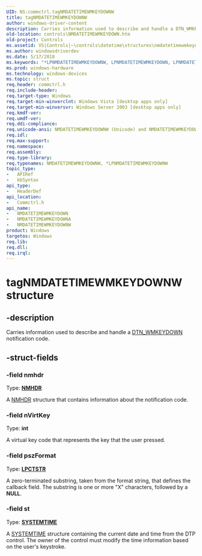 ```yaml
---
UID: NS:commctrl.tagNMDATETIMEWMKEYDOWNW
title: tagNMDATETIMEWMKEYDOWNW
author: windows-driver-content
description: Carries information used to describe and handle a DTN_WMKEYDOWN notification code.
old-location: controls\NMDATETIMEWMKEYDOWN.htm
old-project: Controls
ms.assetid: VS|Controls|~\controls\datetime\structures\nmdatetimewmkeydown.htm
ms.author: windowsdriverdev
ms.date: 5/17/2018
ms.keywords: "*LPNMDATETIMEWMKEYDOWNW, LPNMDATETIMEWMKEYDOWN, LPNMDATETIMEWMKEYDOWN structure pointer [Windows Controls], NMDATETIMEWMKEYDOWN, NMDATETIMEWMKEYDOWN structure [Windows Controls], NMDATETIMEWMKEYDOWNA, NMDATETIMEWMKEYDOWNW, _win32_NMDATETIMEWMKEYDOWN, _win32_NMDATETIMEWMKEYDOWN_cpp, commctrl/LPNMDATETIMEWMKEYDOWN, commctrl/NMDATETIMEWMKEYDOWN, commctrl/NMDATETIMEWMKEYDOWNA, commctrl/NMDATETIMEWMKEYDOWNW, controls.NMDATETIMEWMKEYDOWN, controls._win32_NMDATETIMEWMKEYDOWN, tagNMDATETIMEWMKEYDOWNW"
ms.prod: windows-hardware
ms.technology: windows-devices
ms.topic: struct
req.header: commctrl.h
req.include-header: 
req.target-type: Windows
req.target-min-winverclnt: Windows Vista [desktop apps only]
req.target-min-winversvr: Windows Server 2003 [desktop apps only]
req.kmdf-ver: 
req.umdf-ver: 
req.ddi-compliance: 
req.unicode-ansi: NMDATETIMEWMKEYDOWNW (Unicode) and NMDATETIMEWMKEYDOWNA (ANSI)
req.idl: 
req.max-support: 
req.namespace: 
req.assembly: 
req.type-library: 
req.typenames: NMDATETIMEWMKEYDOWNW, *LPNMDATETIMEWMKEYDOWNW
topic_type:
-	APIRef
-	kbSyntax
api_type:
-	HeaderDef
api_location:
-	Commctrl.h
api_name:
-	NMDATETIMEWMKEYDOWN
-	NMDATETIMEWMKEYDOWNA
-	NMDATETIMEWMKEYDOWNW
product: Windows
targetos: Windows
req.lib: 
req.dll: 
req.irql: 
---
```


# tagNMDATETIMEWMKEYDOWNW structure


## -description


Carries information used to describe and handle a <a href="https://msdn.microsoft.com/e67e222d-28a1-4d30-ae64-8ec9a62fa321">DTN_WMKEYDOWN</a> notification code. 


## -struct-fields




### -field nmhdr

Type: <b><a href="https://msdn.microsoft.com/0c8b116b-82ad-495a-b19d-8c172e0b2608">NMHDR</a></b>

A <a href="https://msdn.microsoft.com/0c8b116b-82ad-495a-b19d-8c172e0b2608">NMHDR</a> structure that contains information about the notification code. 


### -field nVirtKey

Type: <b>int</b>

A virtual key code that represents the key that the user pressed. 


### -field pszFormat

Type: <b><a href="https://msdn.microsoft.com/4553cafc-450e-4493-a4d4-cb6e2f274d46">LPCTSTR</a></b>

A zero-terminated substring, taken from the format string, that defines the callback field. The substring is one or more "X" characters, followed by a <b>NULL</b>. 


### -field st

Type: <b><a href="https://msdn.microsoft.com/f77cdf86-0f97-4a89-b565-95b46fa7d65b">SYSTEMTIME</a></b>

A <a href="https://msdn.microsoft.com/f77cdf86-0f97-4a89-b565-95b46fa7d65b">SYSTEMTIME</a> structure containing the current date and time from the DTP control. The owner of the control must modify the time information based on the user's keystroke. 

